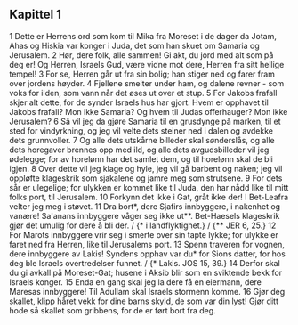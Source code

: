 ## Kapittel 1

1 Dette er Herrens ord som kom til Mika fra Moreset i de dager da Jotam, Ahas og Hiskia var konger i Juda, det som han skuet om Samaria og Jerusalem.
2 Hør, dere folk, alle sammen! Gi akt, du jord med alt som på deg er! Og Herren, Israels Gud, være vidne mot dere, Herren fra sitt hellige tempel!
3 For se, Herren går ut fra sin bolig; han stiger ned og farer fram over jordens høyder.
4 Fjellene smelter under ham, og dalene revner - som voks for ilden, som vann når det øses ut over et stup.
5 For Jakobs frafall skjer alt dette, for de synder Israels hus har gjort. Hvem er opphavet til Jakobs frafall? Mon ikke Samaria? Og hvem til Judas offerhauger? Mon ikke Jerusalem?
6 Så vil jeg da gjøre Samaria til en grusdynge på marken, til et sted for vindyrkning, og jeg vil velte dets steiner ned i dalen og avdekke dets grunnvoller.
7 Og alle dets utskårne billeder skal sønderslås, og alle dets horegaver brennes opp med ild, og alle dets avgudsbilleder vil jeg ødelegge; for av horelønn har det samlet dem, og til horelønn skal de bli igjen.
8 Over dette vil jeg klage og hyle, jeg vil gå barbent og naken; jeg vil oppløfte klageskrik som sjakalene og jamre meg som strutsene.
9 For dets sår er ulegelige; for ulykken er kommet like til Juda, den har nådd like til mitt folks port, til Jerusalem.
10 Forkynn det ikke i Gat, gråt ikke der! I Bet-Leafra velter jeg meg i støvet.
11 Dra bort*, dere Sjafirs innbyggere, i nakenhet og vanære! Sa'anans innbyggere våger seg ikke ut**. Bet-Haesels klageskrik gjør det umulig for dere å bli der. / {* i landflyktighet.} / {** JER 6, 25.}
12 For Marots innbyggere vrir seg i smerte over sin tapte lykke; for ulykke er faret ned fra Herren, like til Jerusalems port.
13 Spenn traveren for vognen, dere innbyggere av Lakis! Syndens opphav var du* for Sions datter, for hos deg ble Israels overtredelser funnet. / {* Lakis. JOS 15, 39.}
14 Derfor skal du gi avkall på Moreset-Gat; husene i Aksib blir som en sviktende bekk for Israels konger.
15 Enda en gang skal jeg la dere få en eiermann, dere Maresas innbyggere! Til Adullam skal Israels stormenn komme.
16 Gjør deg skallet, klipp håret vekk for dine barns skyld, de som var din lyst! Gjør ditt hode så skallet som gribbens, for de er ført bort fra deg.
